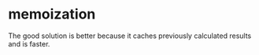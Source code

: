 # memoization

The good solution is better because it caches previously calculated results and is faster.
